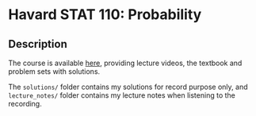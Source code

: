 # Havard STAT 110: Probability

## Description

The course is available [here](https://projects.iq.harvard.edu/stat110/home), providing lecture videos, the textbook and problem sets with solutions.

The `solutions/` folder contains my solutions for record purpose only, and `lecture_notes/` folder contains my lecture notes when listening to the recording.
